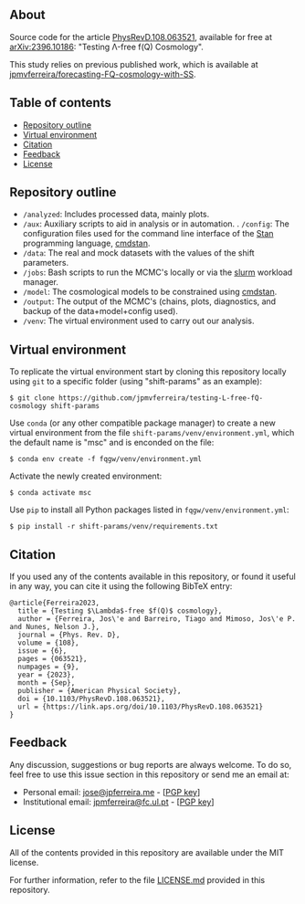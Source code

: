 ## About
Source code for the article [PhysRevD.108.063521](https://link.aps.org/doi/10.1103/PhysRevD.108.063521), available for free at [arXiv:2396.10186](https://arxiv.org/abs/2306.10176): "Testing Λ-free f(Q) Cosmology".

This study relies on previous published work, which is available at [jpmvferreira/forecasting-FQ-cosmology-with-SS](https://github.com/jpmvferreira/forecasting-FQ-cosmology-with-SS).


## Table of contents
- [Repository outline](#repository-outline)
- [Virtual environment](#virtual-environment)
- [Citation](#citation)
- [Feedback](#feedback)
- [License](#license)


## Repository outline
- `/analyzed`: Includes processed data, mainly plots.
- `/aux`: Auxiliary scripts to aid in analysis or in automation.
. `/config`: The configuration files used for the command line interface of the [Stan](https://mc-stan.org/) programming language, [cmdstan](https://mc-stan.org/users/interfaces/cmdstan.html).
- `/data`: The real and mock datasets with the values of the shift parameters.
- `/jobs`: Bash scripts to run the MCMC's locally or via the [slurm](https://slurm.schedmd.com/documentation.html) workload manager.
- `/model`: The cosmological models to be constrained using [cmdstan](https://mc-stan.org/users/interfaces/cmdstan.html).
- `/output`: The output of the MCMC's (chains, plots, diagnostics, and backup of the data+model+config used).
- `/venv`: The virtual environment used to carry out our analysis.

## Virtual environment
To replicate the virtual environment start by cloning this repository locally using `git` to a specific folder (using "shift-params" as an example):
```console
$ git clone https://github.com/jpmvferreira/testing-L-free-fQ-cosmology shift-params
```

Use `conda` (or any other compatible package manager) to create a new virtual environment from the file `shift-params/venv/environment.yml`, which the default name is "msc" and is enconded on the file:
```console
$ conda env create -f fqgw/venv/environment.yml
```

Activate the newly created environment:
```console
$ conda activate msc
```

Use `pip` to install all Python packages listed in `fqgw/venv/environment.yml`:
```console
$ pip install -r shift-params/venv/requirements.txt
```

## Citation
If you used any of the contents available in this repository, or found it useful in any way, you can cite it using the following BibTeX entry:
```
@article{Ferreira2023,
  title = {Testing $\Lambda$-free $f(Q)$ cosmology},
  author = {Ferreira, Jos\'e and Barreiro, Tiago and Mimoso, Jos\'e P. and Nunes, Nelson J.},
  journal = {Phys. Rev. D},
  volume = {108},
  issue = {6},
  pages = {063521},
  numpages = {9},
  year = {2023},
  month = {Sep},
  publisher = {American Physical Society},
  doi = {10.1103/PhysRevD.108.063521},
  url = {https://link.aps.org/doi/10.1103/PhysRevD.108.063521}
}
```


## Feedback
Any discussion, suggestions or bug reports are always welcome. To do so, feel free to use this issue section in this repository or send me an email at:
- Personal email: [jose@jpferreira.me](mailto:jose@jpferreira.me) - [[PGP key](https://pastebin.com/raw/REkhQKg2)]
- Institutional email: [jpmferreira@fc.ul.pt](mailto:jpmferreira@fc.ul.pt) - [[PGP key](https://pastebin.com/raw/AK2trPBw)]


## License
All of the contents provided in this repository are available under the MIT license.

For further information, refer to the file [LICENSE.md](./LICENSE.md) provided in this repository.
